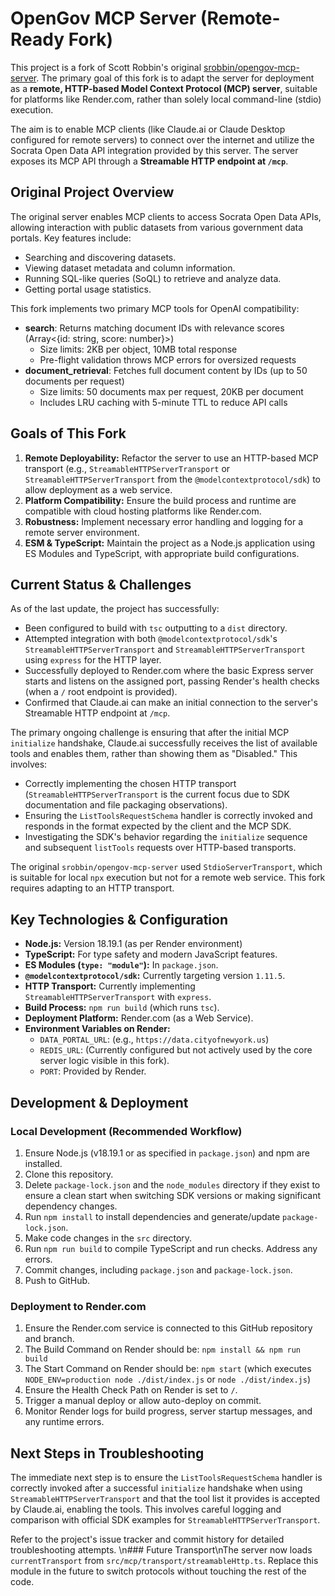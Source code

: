 # OpenGov MCP Server (Remote-Ready Fork)

This project is a fork of Scott Robbin's original [srobbin/opengov-mcp-server](https://github.com/srobbin/opengov-mcp-server). The primary goal of this fork is to adapt the server for deployment as a **remote, HTTP-based Model Context Protocol (MCP) server**, suitable for platforms like Render.com, rather than solely local command-line (stdio) execution.

The aim is to enable MCP clients (like Claude.ai or Claude Desktop configured for remote servers) to connect over the internet and utilize the Socrata Open Data API integration provided by this server. The server exposes its MCP API through a **Streamable HTTP endpoint at `/mcp`**.

## Original Project Overview

The original server enables MCP clients to access Socrata Open Data APIs, allowing interaction with public datasets from various government data portals. Key features include:

*   Searching and discovering datasets.
*   Viewing dataset metadata and column information.
*   Running SQL-like queries (SoQL) to retrieve and analyze data.
*   Getting portal usage statistics.

This fork implements two primary MCP tools for OpenAI compatibility:

*   **search**: Returns matching document IDs with relevance scores (Array<{id: string, score: number}>)
    *   Size limits: 2KB per object, 10MB total response
    *   Pre-flight validation throws MCP errors for oversized requests
*   **document_retrieval**: Fetches full document content by IDs (up to 50 documents per request)
    *   Size limits: 50 documents max per request, 20KB per document
    *   Includes LRU caching with 5-minute TTL to reduce API calls

## Goals of This Fork

1.  **Remote Deployability:** Refactor the server to use an HTTP-based MCP transport (e.g., `StreamableHTTPServerTransport` or `StreamableHTTPServerTransport` from the `@modelcontextprotocol/sdk`) to allow deployment as a web service.
2.  **Platform Compatibility:** Ensure the build process and runtime are compatible with cloud hosting platforms like Render.com.
3.  **Robustness:** Implement necessary error handling and logging for a remote server environment.
4.  **ESM & TypeScript:** Maintain the project as a Node.js application using ES Modules and TypeScript, with appropriate build configurations.

## Current Status & Challenges

As of the last update, the project has successfully:
*   Been configured to build with `tsc` outputting to a `dist` directory.
*   Attempted integration with both `@modelcontextprotocol/sdk`'s `StreamableHTTPServerTransport` and `StreamableHTTPServerTransport` using `express` for the HTTP layer.
*   Successfully deployed to Render.com where the basic Express server starts and listens on the assigned port, passing Render's health checks (when a `/` root endpoint is provided).
*   Confirmed that Claude.ai can make an initial connection to the server's Streamable HTTP endpoint at `/mcp`.

The primary ongoing challenge is ensuring that after the initial MCP `initialize` handshake, Claude.ai successfully receives the list of available tools and enables them, rather than showing them as "Disabled." This involves:
*   Correctly implementing the chosen HTTP transport (`StreamableHTTPServerTransport` is the current focus due to SDK documentation and file packaging observations).
*   Ensuring the `ListToolsRequestSchema` handler is correctly invoked and responds in the format expected by the client and the MCP SDK.
*   Investigating the SDK's behavior regarding the `initialize` sequence and subsequent `listTools` requests over HTTP-based transports.

The original `srobbin/opengov-mcp-server` used `StdioServerTransport`, which is suitable for local `npx` execution but not for a remote web service. This fork requires adapting to an HTTP transport.

## Key Technologies & Configuration

*   **Node.js:** Version 18.19.1 (as per Render environment)
*   **TypeScript:** For type safety and modern JavaScript features.
*   **ES Modules (`type: "module"`):** In `package.json`.
*   **`@modelcontextprotocol/sdk`:** Currently targeting version `1.11.5`.
*   **HTTP Transport:** Currently implementing `StreamableHTTPServerTransport` with `express`.
*   **Build Process:** `npm run build` (which runs `tsc`).
*   **Deployment Platform:** Render.com (as a Web Service).
*   **Environment Variables on Render:**
    *   `DATA_PORTAL_URL`: (e.g., `https://data.cityofnewyork.us`)
    *   `REDIS_URL`: (Currently configured but not actively used by the core server logic visible in this fork).
    *   `PORT`: Provided by Render.

## Development & Deployment

### Local Development (Recommended Workflow)

1.  Ensure Node.js (v18.19.1 or as specified in `package.json`) and npm are installed.
2.  Clone this repository.
3.  Delete `package-lock.json` and the `node_modules` directory if they exist to ensure a clean start when switching SDK versions or making significant dependency changes.
4.  Run `npm install` to install dependencies and generate/update `package-lock.json`.
5.  Make code changes in the `src` directory.
6.  Run `npm run build` to compile TypeScript and run checks. Address any errors.
7.  Commit changes, including `package.json` and `package-lock.json`.
8.  Push to GitHub.

### Deployment to Render.com

1.  Ensure the Render.com service is connected to this GitHub repository and branch.
2.  The Build Command on Render should be: `npm install && npm run build`
3.  The Start Command on Render should be: `npm start` (which executes `NODE_ENV=production node ./dist/index.js` or `node ./dist/index.js`)
4.  Ensure the Health Check Path on Render is set to `/`.
5.  Trigger a manual deploy or allow auto-deploy on commit.
6.  Monitor Render logs for build progress, server startup messages, and any runtime errors.

## Next Steps in Troubleshooting

The immediate next step is to ensure the `ListToolsRequestSchema` handler is correctly invoked after a successful `initialize` handshake when using `StreamableHTTPServerTransport` and that the tool list it provides is accepted by Claude.ai, enabling the tools. This involves careful logging and comparison with official SDK examples for `StreamableHTTPServerTransport`.

Refer to the project's issue tracker and commit history for detailed troubleshooting attempts.
\n### Future Transport\nThe server now loads `currentTransport` from `src/mcp/transport/streamableHttp.ts`. Replace this module in the future to switch protocols without touching the rest of the code.
